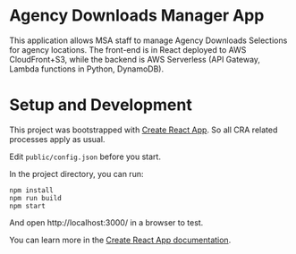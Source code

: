 # Agency Downloads Manager App

This application allows MSA staff to manage Agency Downloads Selections for agency
locations. The front-end is in React deployed to AWS CloudFront+S3, while the backend
is AWS Serverless (API Gateway, Lambda functions in Python, DynamoDB).

# Setup and Development

This project was bootstrapped with [Create React App](https://github.com/facebook/create-react-app). So all CRA related processes apply as usual.

Edit `public/config.json` before you start.

In the project directory, you can run:

```
npm install
npm run build
npm start
```

And open http://localhost:3000/ in a browser to test.

You can learn more in the [Create React App documentation](https://facebook.github.io/create-react-app/docs/getting-started).